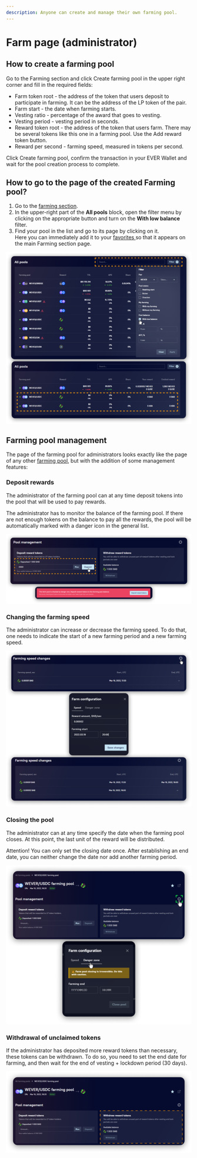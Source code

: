 ```yaml
---
description: Anyone can create and manage their own farming pool.
---
```


# Farm page (administrator)

## How to create a farming pool

Go to the Farming section and click Create farming pool in the upper right corner and fill in the required fields:

* Farm token root - the address of the token that users deposit to participate in farming. It can be the address of the LP token of the pair.
* Farm start - the date when farming starts.
* Vesting ratio - percentage of the award that goes to vesting.&#x20;
* Vesting period - vesting period in seconds.
* Reward token root - the address of the token that users farm. There may be several tokens like this one in a farming pool. Use the Add reward token button.
* Reward per second - ​​farming speed, measured in tokens per second.

Click Create farming pool, confirm the transaction in your EVER Wallet and wait for the pool creation process to complete.

## How to go to the page of the created Farming pool?

1. Go to the [farming section](../).
2. In the upper-right part of the **All pools** block, open the filter menu by clicking on the appropriate button and turn on the **With low balance** filter.
3. Find your pool in the list and go to its page by clicking on it.\
   Here you can immediately add it to your [favorites ](../../pairs/interface/pair-page/add-to-favorites.md)so that it appears on the main Farming section page.

![](<../../../.gitbook/assets/image (56).png>)

## Farming pool management

The page of the farming pool for administrators looks exactly like the page of any other [farming pool](farm-page-user/), but with the addition of some management features:

### Deposit rewards

The administrator of the farming pool can at any time deposit tokens into the pool that will be used to pay rewards.

The administrator has to monitor the balance of the farming pool. If there are not enough tokens on the balance to pay all the rewards, the pool will be automatically marked with a danger icon in the general list.

![](<../../../.gitbook/assets/image (9).png>)

### Changing the farming speed

The administrator can increase or decrease the farming speed. To do that, one needs to indicate the start of a new farming period and a new farming speed.

![](<../../../.gitbook/assets/image (198).png>)

### Closing the pool

The administrator can at any time specify the date when the farming pool closes. At this point, the last unit of the reward will be distributed.

Attention! You can only set the closing date once. After establishing an end date, you can neither change the date nor add another farming period.

![](<../../../.gitbook/assets/image (50).png>)

### Withdrawal of unclaimed tokens

If the administrator has deposited more reward tokens than necessary, these tokens can be withdrawn. To do so, you need to set the end date for farming, and then wait for the end of vesting + lockdown period (30 days).

![](<../../../.gitbook/assets/image (53).png>)
